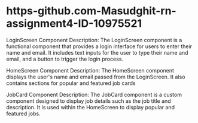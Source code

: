 # https-github.com-Masudghit-rn-assignment4-ID-10975521

LoginScreen Component
Description: The LoginScreen component is a functional component that provides a login interface for users to enter their name and email. It includes text inputs for the user to type their name and email, and a button to trigger the login process.

HomeScreen Component
Description: The HomeScreen component displays the user's name and email passed from the LoginScreen. It also contains sections for popular and featured job cards

JobCard Component
Description: The JobCard component is a custom component designed to display job details such as the job title and description. It is used within the HomeScreen to display popular and featured jobs.

